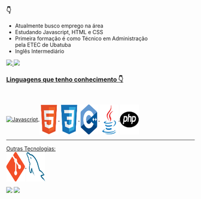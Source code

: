 ### 👇

- Atualmente busco emprego na área
- Estudando Javascript, HTML e CSS
- Primeira formação é como Técnico em Administração <br>
  pela ETEC de Ubatuba
- Inglês Intermediário
<!-- traduzir para o inglês -->

<div>
  <a href="https://github.com/gureispt">
  <img height="160em" src="https://github-readme-stats.vercel.app/api?username=gureispt&show_icons=true&theme=midnight-purple&include_all_commits=true&count_private=true"/>
  <img height="160em" src="https://github-readme-stats.vercel.app/api/top-langs/?username=gureispt&layout=compact&langs_count=16&theme=midnight-purple"/>
</div>


### Linguagens que tenho conhecimento 👇  
<div style="display: inline_block"><br>

<br>
<img align="center" alt="Javascript" height="80" width="50" src="https://cdn.jsdelivr.net/gh/devicons/devicon/icons/javascript/javascript-original.svg">
<img align="center" alt="HTML" height="80" width="50" src="https://raw.githubusercontent.com/devicons/devicon/master/icons/html5/html5-original.svg">
<img align="center" alt="CSS" height="80" width="50" src="https://raw.githubusercontent.com/devicons/devicon/master/icons/css3/css3-original.svg">
<img align="center" alt="C++" height="80" width="50" src="https://raw.githubusercontent.com/devicons/devicon/master/icons/cplusplus/cplusplus-original.svg"> 
<img align="center" alt="Java" height="80" width="50" src="https://raw.githubusercontent.com/devicons/devicon/master/icons/java/java-original.svg">
<img align="center" alt="PHP" height="80" width="50" src="https://raw.githubusercontent.com/devicons/devicon/master/icons/php/php-plain.svg">
<br>

<hr>

Outras Tecnologias: 
<br>
<img align="center" alt="Git" height="80" width="50" src="https://raw.githubusercontent.com/devicons/devicon/master/icons/git/git-original.svg">
<img align="center" alt="MySQL" height="80" width="50" src="https://raw.githubusercontent.com/devicons/devicon/master/icons/mysql/mysql-plain.svg">
</div>

<div>
  <a href="https://instagram.com/gustavoreispt" target="_blank"><img src="https://img.shields.io/badge/-Instagram-%23E4405F?style=for-the-badge&logo=instagram&logoColor=black" target="_blank"></a>
  <a href="https://www.linkedin.com/in/gustavo-reis-91742a226" target="_blank"><img src="https://img.shields.io/badge/-LinkedIn-%230077B5?style=for-the-badge&logo=linkedin&logoColor=white" target="_blank"></a>
</div>
